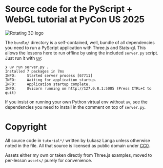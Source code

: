 # Source code for the PyScript + WebGL tutorial at PyCon US 2025

![Rotating 3D logo](_index/python-logo-loop.gif)

The `bundle/` directory is a self-contained, well, bundle of all
dependencies you need to run a PyScript application with Three.js
and Stats-gl. This allows the lessons here to run offline by using
the included `server.py` script. Just run it with
[uv](https://docs.astral.sh/uv/):

```
❯ uv run server.py .
Installed 7 packages in 7ms
INFO:     Started server process [67711]
INFO:     Waiting for application startup.
INFO:     Application startup complete.
INFO:     Uvicorn running on http://127.0.0.1:5005 (Press CTRL+C to quit)
```

If you insist on running your own Python virtual env without `uv`,
see the dependencies you need to install in the comment on top of
`server.py`.

# Copyright
All source code in `tutorial*/` written by Łukasz Langa unless otherwise
noted in the file. All that source is licensed as public domain under
[CC0](https://creativecommons.org/public-domain/cc0/).

Assets either my own or taken directly from Three.js examples, moved
to per-lesson `assets/` purely for convenience.
